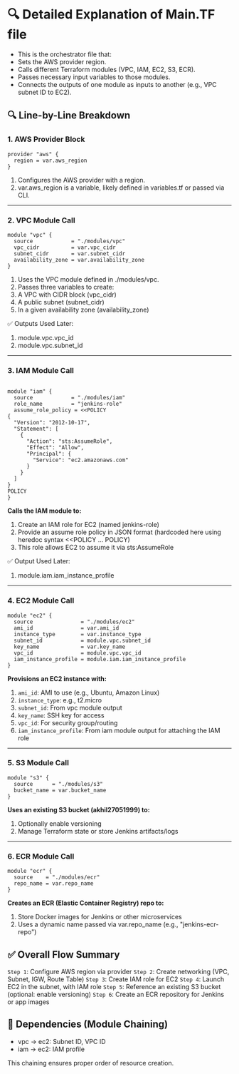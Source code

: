 # 🔍 Detailed Explanation of Main.TF file

- This is the orchestrator file that:
- Sets the AWS provider region.
- Calls different Terraform modules (VPC, IAM, EC2, S3, ECR).
- Passes necessary input variables to those modules.
- Connects the outputs of one module as inputs to another (e.g., VPC subnet ID to EC2).

## 🔍 Line-by-Line Breakdown

### 1. AWS Provider Block

```hcl
provider "aws" {
  region = var.aws_region
}
```

1. Configures the AWS provider with a region.
2. var.aws_region is a variable, likely defined in variables.tf or passed via CLI.

---

### 2. VPC Module Call
```hcl
module "vpc" {
  source            = "./modules/vpc"
  vpc_cidr          = var.vpc_cidr
  subnet_cidr       = var.subnet_cidr
  availability_zone = var.availability_zone
}
```

1. Uses the VPC module defined in ./modules/vpc.
2. Passes three variables to create:
3. A VPC with CIDR block (vpc_cidr)
4. A public subnet (subnet_cidr)
5. In a given availability zone (availability_zone)

✅ Outputs Used Later:

1. module.vpc.vpc_id
2. module.vpc.subnet_id

---

### 3. IAM Module Call

```hcl

module "iam" {
  source            = "./modules/iam"
  role_name         = "jenkins-role"
  assume_role_policy = <<POLICY
{
  "Version": "2012-10-17",
  "Statement": [
    {
      "Action": "sts:AssumeRole",
      "Effect": "Allow",
      "Principal": {
        "Service": "ec2.amazonaws.com"
      }
    }
  ]
}
POLICY
}
```

**Calls the IAM module to:**

1. Create an IAM role for EC2 (named jenkins-role)
2. Provide an assume role policy in JSON format (hardcoded here using heredoc syntax <<POLICY ... POLICY)
3. This role allows EC2 to assume it via sts:AssumeRole

✅ Output Used Later:

1. module.iam.iam_instance_profile

---

### 4. EC2 Module Call
```hcl
module "ec2" {
  source               = "./modules/ec2"
  ami_id               = var.ami_id
  instance_type        = var.instance_type
  subnet_id            = module.vpc.subnet_id
  key_name             = var.key_name
  vpc_id               = module.vpc.vpc_id
  iam_instance_profile = module.iam.iam_instance_profile
}
```

**Provisions an EC2 instance with:**
1. `ami_id`: AMI to use (e.g., Ubuntu, Amazon Linux)
2. `instance_type`: e.g., t2.micro
3. `subnet_id`: From vpc module output
4. `key_name`: SSH key for access
5. `vpc_id`: For security group/routing
6. `iam_instance_profile`: From iam module output for attaching the IAM role

---

### 5. S3 Module Call
```hcl
module "s3" {
  source      = "./modules/s3"
  bucket_name = var.bucket_name
}

```
**Uses an existing S3 bucket (akhil27051999) to:**
1. Optionally enable versioning
2. Manage Terraform state or store Jenkins artifacts/logs
   
---

### 6. ECR Module Call
```hcl
module "ecr" {
  source    = "./modules/ecr"
  repo_name = var.repo_name
}

```

**Creates an ECR (Elastic Container Registry) repo to:**
1. Store Docker images for Jenkins or other microservices
2. Uses a dynamic name passed via var.repo_name (e.g., "jenkins-ecr-repo")



## ✅ Overall Flow Summary

`Step 1`: Configure AWS region via provider
`Step 2`: Create networking (VPC, Subnet, IGW, Route Table)
`Step 3`: Create IAM role for EC2
`Step 4`: Launch EC2 in the subnet, with IAM role
`Step 5`: Reference an existing S3 bucket (optional: enable versioning)
`Step 6`: Create an ECR repository for Jenkins or app images


## 🧩 Dependencies (Module Chaining)

- vpc → ec2: Subnet ID, VPC ID
- iam → ec2: IAM profile

This chaining ensures proper order of resource creation.

